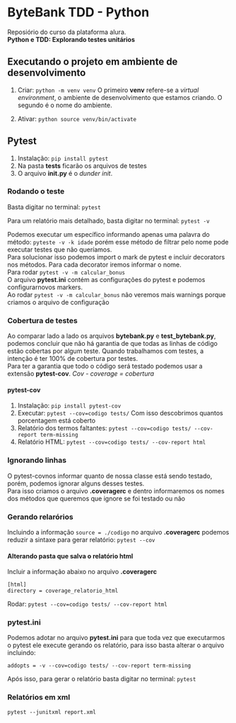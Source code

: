 # ByteBank TDD - Python
Reposiório do curso da plataforma alura.    
**Python e TDD: Explorando testes unitários**

## Executando o projeto em ambiente de desenvolvimento

1. Criar: `python -m venv venv`
O primeiro **venv** refere-se a *virtual environment*, o ambiente de desenvolvimento que estamos criando. O segundo é o nome do ambiente.
 
2. Ativar: `python source venv/bin/activate`

## Pytest
1. Instalação: `pip install pytest`
2. Na pasta **tests** ficarão os arquivos de testes
3. O arquivo **__init__.py** é o *dunder init*.

### Rodando o teste
Basta digitar no terminal: `pytest`     
     
Para um relatório mais detalhado, basta digitar no terminal: `pytest -v`    
      
Podemos executar um específico informando apenas uma palavra do método: `pyteste -v -k idade` porém esse método de filtrar pelo nome pode executar testes que não queríamos.     
Para solucionar isso podemos import o mark de pytest e incluir decorators nos métodos. Para cada decorator iremos informar o nome.     
Para rodar `pytest -v -m calcular_bonus`     
O arquivo **pytest.ini** contém as configurações do pytest e podemos configurarnovos markers.    
Ao rodar `pytest -v -m calcular_bonus`  não veremos mais warnings porque criamos o arquivo de configuração


### Cobertura de testes
Ao comparar lado a lado os arquivos **bytebank.py** e **test_bytebank.py**, podemos concluir que não há garantia de que todas as linhas de código estão cobertas por algum teste. Quando trabalhamos com testes, a intenção é ter 100% de cobertura por testes.     
Para ter a garantia que todo o código será testado podemos usar a extensão **pytest-cov**. *Cov - coverage = cobertura*

#### pytest-cov
1. Instalação: `pip install pytest-cov`
2. Executar: `pytest --cov=codigo tests/` Com isso descobrimos quantos porcentagem está coberto
3. Relatório dos termos faltantes: `pytest --cov=codigo tests/ --cov-report term-missing`
4. Relatório HTML: `pytest --cov=codigo tests/ --cov-report html`

### Ignorando linhas
O pytest-covnos informar quanto de nossa classe está sendo testado, porém, podemos ignorar alguns desses testes.    
Para isso criamos o arquivo **.coveragerc** e dentro informaremos os nomes dos métodos que queremos que ignore se foi testado ou não

### Gerando relarórios
Incluindo a informação `source = ./codigo` no arquivo **.coveragerc** podemos reduzir a sintaxe para gerar relatório: `pytest --cov`

#### Alterando pasta que salva o relatório html
Incluir a informação abaixo no arquivo **.coveragerc** 
```
[html]
directory = coverage_relatorio_html
```

Rodar: `pytest --cov=codigo tests/ --cov-report html`

### pytest.ini
Podemos adotar no arquivo **pytest.ini** para que toda vez que executarmos o pytest ele execute gerando os relatório, para isso basta alterar o arquivo incluindo:
```
addopts = -v --cov=codigo tests/ --cov-report term-missing
```

Após isso, para gerar o relatório basta digitar no terminal: `pytest`

### Relatórios em xml
`pytest --junitxml report.xml`